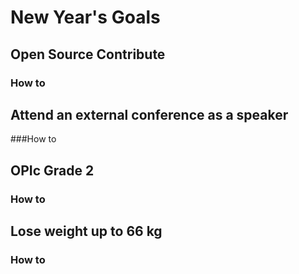 # New Year's Goals

## Open Source Contribute

### How to

## Attend an external conference as a speaker

###How to

## OPIc Grade 2

### How to

## Lose weight up to 66 kg

### How to
